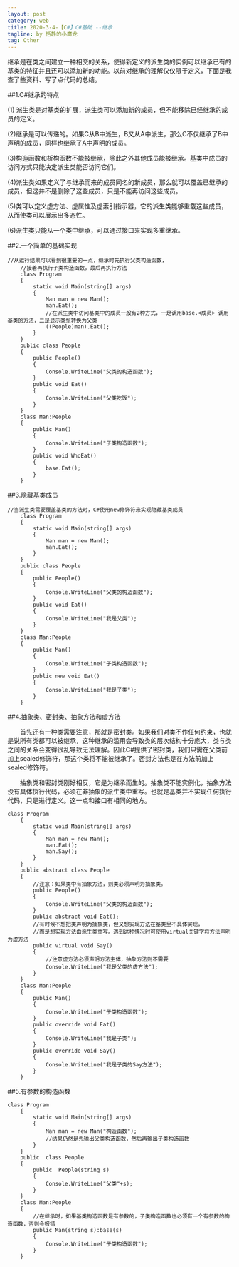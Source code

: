 ```yaml
---
layout: post
category: web
title: 2020-3-4-【C#】C#基础 --继承
tagline: by 恬静的小魔龙
tag: Other
---
```


继承是在类之间建立一种相交的关系，使得新定义的派生类的实例可以继承已有的基类的特征并且还可以添加新的功能。以前对继承的理解仅仅限于定义，下面是我查了些资料、写了点代码的总结。

##1.C#继承的特点

(1) 派生类是对基类的扩展，派生类可以添加新的成员，但不能移除已经继承的成员的定义。

(2)继承是可以传递的。如果C从B中派生，B又从A中派生，那么C不仅继承了B中声明的成员，同样也继承了A中声明的成员。

(3)构造函数和析构函数不能被继承，除此之外其他成员能被继承。基类中成员的访问方式只能决定派生类能否访问它们。

(4)派生类如果定义了与继承而来的成员同名的新成员，那么就可以覆盖已继承的成员，但这并不是删除了这些成员，只是不能再访问这些成员。

(5)类可以定义虚方法、虚属性及虚索引指示器，它的派生类能够重载这些成员，从而使类可以展示出多态性。

(6)派生类只能从一个类中继承，可以通过接口来实现多重继承。

##2.一个简单的基础实现

```
//从运行结果可以看到很重要的一点，继承时先执行父类构造函数，
    //接着再执行子类构造函数，最后再执行方法
    class Program
    {
        static void Main(string[] args)
        {
            Man man = new Man();
            man.Eat();
            //在派生类中访问基类中的成员一般有2种方式，一是调用base.<成员> 调用基类的方法，二是显示类型转换为父类
            ((People)man).Eat();
        }
    }
    public class People
    {
        public People()
        {
            Console.WriteLine("父类的构造函数");
        }
        public void Eat()
        {
            Console.WriteLine("父类吃饭");
        }
    }
    class Man:People
    {
        public Man()
        {
            Console.WriteLine("子类构造函数");
        }
        public void WhoEat()
        {
            base.Eat();
        }
    }
```
##3.隐藏基类成员

```
//当派生类需要覆盖基类的方法时，C#使用new修饰符来实现隐藏基类成员
    class Program
    {
        static void Main(string[] args)
        {
            Man man = new Man();
            man.Eat();
        }
    }
    public class People
    {
        public People()
        {
            Console.WriteLine("父类的构造函数");
        }
        public void Eat()
        {
            Console.WriteLine("我是父类");
        }
    }
    class Man:People
    {   
        public Man()
        {
            Console.WriteLine("子类构造函数");
        }
        public new void Eat()
        {
            Console.WriteLine("我是子类");
        }
    }
```
##4.抽象类、密封类、抽象方法和虚方法

　　首先还有一种类需要注意，那就是密封类。如果我们对类不作任何约束，也就是说所有类都可以被继承，这种继承的滥用会导致类的层次结构十分庞大，类与类之间的关系会变得很乱导致无法理解。因此C#提供了密封类，我们只需在父类前加上sealed修饰符，那这个类将不能被继承了。密封方法也是在方法前加上sealed修饰符。

　　抽象类和密封类刚好相反，它是为继承而生的。抽象类不能实例化，抽象方法没有具体执行代码，必须在非抽象的派生类中重写。也就是基类并不实现任何执行代码，只是进行定义。这一点和接口有相同的地方。
　　

```
class Program
    {
        static void Main(string[] args)
        {
            Man man = new Man();
            man.Eat();
            man.Say();
        }
    }
    public abstract class People
    {
        //注意：如果类中有抽象方法，则类必须声明为抽象类。
        public People()
        {
            Console.WriteLine("父类的构造函数");
        }
        public abstract void Eat();
        //有时候不想把类声明为抽象类，但又想实现方法在基类里不具体实现，
        //而是想实现方法由派生类重写。遇到这种情况时可使用virtual关键字将方法声明为虚方法
        public virtual void Say()
        {
            //注意虚方法必须声明方法主体，抽象方法则不需要
            Console.WriteLine("我是父类的虚方法");
        }
    }
    class Man:People
    {   
        public Man()
        {
            Console.WriteLine("子类构造函数");
        }
        public override void Eat()
        {
            Console.WriteLine("我是子类");
        }
        public override void Say()
        {
            Console.WriteLine("我是子类的Say方法");
        }
    }
```
##5.有参数的构造函数　

```
class Program
    {
        static void Main(string[] args)
        {
            Man man = new Man("构造函数");
            //结果仍然是先输出父类构造函数，然后再输出子类构造函数
        }
    }
    public  class People
    {
        public  People(string s)
        {
            Console.WriteLine("父类"+s);
        }
    }
    class Man:People
    {   
        //在继承时，如果基类构造函数是有参数的，子类构造函数也必须有一个有参数的构造函数，否则会报错
        public Man(string s):base(s)
        {
            Console.WriteLine("子类构造函数");
        }
    }
```
